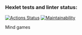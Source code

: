 ### Hexlet tests and linter status:
[![Actions Status](https://github.com/2rage/python-project-49/actions/workflows/hexlet-check.yml/badge.svg)](https://github.com/2rage/python-project-49/actions)
[![Maintainability](https://api.codeclimate.com/v1/badges/3c56e6a4dd58dc81c322/maintainability)](https://codeclimate.com/github/2rage/python-project-49/maintainability)

Mind games